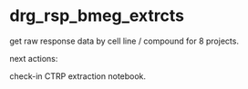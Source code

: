 # drg_rsp_bmeg_extrcts
get raw response data by cell line / compound for 8 projects.  

next actions:   

check-in CTRP extraction notebook.  



